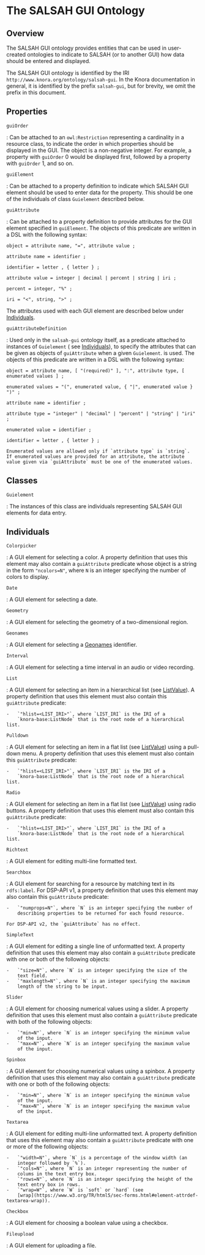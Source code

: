 <!---
Copyright © 2015-2021 the contributors (see Contributors.md).

This file is part of DSP — DaSCH Service Platform.

DSP is free software: you can redistribute it and/or modify
it under the terms of the GNU Affero General Public License as published
by the Free Software Foundation, either version 3 of the License, or
(at your option) any later version.

DSP is distributed in the hope that it will be useful,
but WITHOUT ANY WARRANTY; without even the implied warranty of
MERCHANTABILITY or FITNESS FOR A PARTICULAR PURPOSE.  See the
GNU Affero General Public License for more details.

You should have received a copy of the GNU Affero General Public
License along with DSP. If not, see <http://www.gnu.org/licenses/>.
-->

# The SALSAH GUI Ontology

## Overview

The SALSAH GUI ontology provides entities that can be used in user-created ontologies to indicate to SALSAH (or to
another GUI)
how data should be entered and displayed.

The SALSAH GUI ontology is identified by the IRI
`http://www.knora.org/ontology/salsah-gui`. In the Knora documentation in general, it is identified by the
prefix `salsah-gui`, but for brevity, we omit the prefix in this document.

## Properties

`guiOrder`

:   Can be attached to an `owl:Restriction` representing a cardinality in a resource class, to indicate the order in
which properties should be displayed in the GUI. The object is a non-negative integer. For example, a property
with `guiOrder` 0 would be displayed first, followed by a property with `guiOrder` 1, and so on.

`guiElement`

:   Can be attached to a property definition to indicate which SALSAH GUI element should be used to enter data for the
property. This should be one of the individuals of class `Guielement` described below.

`guiAttribute`

:   Can be attached to a property definition to provide attributes for the GUI element specified in `guiElement`. The
objects of this predicate are written in a DSL with the following syntax:

```ebnf
object = attribute name, "=", attribute value ;

attribute name = identifier ;

identifier = letter , { letter } ;

attribute value = integer | decimal | percent | string | iri ;

percent = integer, "%" ;

iri = "<", string, ">" ;
```

The attributes used with each GUI element are described below under
[Individuals](#individuals).

`guiAttributeDefinition`

:   Used only in the `salsah-gui` ontology itself, as a predicate attached to instances of `Guielement` (
see [Individuals](#individuals)), to specify the attributes that can be given as objects of `guiAttribute` when a given
`Guielement`. is used. The objects of this predicate are written in a DSL with the following syntax:

```ebnf
object = attribute name, [ "(required)" ], ":", attribute type, [ enumerated values ] ;

enumerated values = "(", enumerated value, { "|", enumerated value } ")" ;

attribute name = identifier ;

attribute type = "integer" | "decimal" | "percent" | "string" | "iri" ;

enumerated value = identifier ;

identifier = letter , { letter } ;
```

    Enumerated values are allowed only if `attribute type` is `string`.
    If enumerated values are provided for an attribute, the attribute
    value given via `guiAttribute` must be one of the enumerated values.

## Classes

`Guielement`

:   The instances of this class are individuals representing SALSAH GUI elements for data entry.

## Individuals

`Colorpicker`

:   A GUI element for selecting a color. A property definition that uses this element may also contain a `guiAttribute`
predicate whose object is a string in the form `"ncolors=N"`, where `N` is an integer specifying the number of colors to
display.

`Date`

:   A GUI element for selecting a date.

`Geometry`

:   A GUI element for selecting the geometry of a two-dimensional region.

`Geonames`

:   A GUI element for selecting a [Geonames](http://www.geonames.org/)
identifier.

`Interval`

:   A GUI element for selecting a time interval in an audio or video recording.

`List`

:   A GUI element for selecting an item in a hierarchical list (see
[ListValue](knora-base.md#listvalue)). A property definition that uses this element must also contain
this `guiAttribute` predicate:

    -   `"hlist=<LIST_IRI>"`, where `LIST_IRI` is the IRI of a
        `knora-base:ListNode` that is the root node of a hierarchical list.

`Pulldown`

:   A GUI element for selecting an item in a flat list (see
[ListValue](knora-base.md#listvalue)) using a pull-down menu. A property definition that uses this element must also
contain this
`guiAttribute` predicate:

    -   `"hlist=<LIST_IRI>"`, where `LIST_IRI` is the IRI of a
        `knora-base:ListNode` that is the root node of a hierarchical list.

`Radio`

:   A GUI element for selecting an item in a flat list (see
[ListValue](knora-base.md#listvalue)) using radio buttons. A property definition that uses this element must also
contain this
`guiAttribute` predicate:

    -   `"hlist=<LIST_IRI>"`, where `LIST_IRI` is the IRI of a
        `knora-base:ListNode` that is the root node of a hierarchical list.

`Richtext`

:   A GUI element for editing multi-line formatted text.

`Searchbox`

:   A GUI element for searching for a resource by matching text in its
`rdfs:label`. For DSP-API v1, a property definition that uses this element may also contain this `guiAttribute`
predicate:

    -   `"numprops=N"`, where `N` is an integer specifying the number of
        describing properties to be returned for each found resource.

    For DSP-API v2, the `guiAttribute` has no effect.

`SimpleText`

:   A GUI element for editing a single line of unformatted text. A property definition that uses this element may also
contain a
`guiAttribute` predicate with one or both of the following objects:

    -   `"size=N"`, where `N` is an integer specifying the size of the
        text field.
    -   `"maxlength=N"`, where `N` is an integer specifying the maximum
        length of the string to be input.

`Slider`

:   A GUI element for choosing numerical values using a slider. A property definition that uses this element must also
contain a
`guiAttribute` predicate with both of the following objects:

    -   `"min=N"`, where `N` is an integer specifying the minimum value
        of the input.
    -   `"max=N"`, where `N` is an integer specifying the maximum value
        of the input.

`Spinbox`

:   A GUI element for choosing numerical values using a spinbox. A property definition that uses this element may also
contain a
`guiAttribute` predicate with one or both of the following objects:

    -   `"min=N"`, where `N` is an integer specifying the minimum value
        of the input.
    -   `"max=N"`, where `N` is an integer specifying the maximum value
        of the input.

`Textarea`

:   A GUI element for editing multi-line unformatted text. A property definition that uses this element may also contain
a `guiAttribute`
predicate with one or more of the following objects:

    -   `"width=N"`, where `N` is a percentage of the window width (an
        integer followed by `%`).
    -   `"cols=N"`, where `N` is an integer representing the number of
        colums in the text entry box.
    -   `"rows=N"`, where `N` is an integer specifying the height of the
        text entry box in rows.
    -   `"wrap=W"`, where `W` is `soft` or `hard` (see
        [wrap](https://www.w3.org/TR/html5/sec-forms.html#element-attrdef-textarea-wrap)).

`Checkbox`

:   A GUI element for choosing a boolean value using a checkbox.

`Fileupload`

:   A GUI element for uploading a file.
